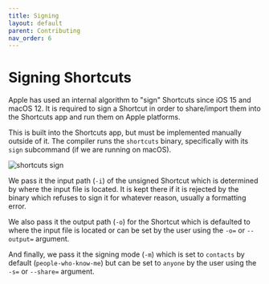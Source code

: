 ```yaml
---
title: Signing
layout: default
parent: Contributing
nav_order: 6
---
```


# Signing Shortcuts

Apple has used an internal algorithm to "sign" Shortcuts since iOS 15 and macOS 12. It is required to sign a Shortcut in order to share/import them into the Shortcuts app and run them on Apple platforms.

This is built into the Shortcuts app, but must be implemented manually outside of it. The compiler runs the `shortcuts` binary, specifically with its `sign` subcommand (if we are running on macOS).

![shortcuts sign](https://github.com/electrikmilk/cherrilang.org/assets/4368524/7403e7d6-309b-499d-a1a0-a5f3468a333a)

We pass it the input path (`-i`) of the unsigned Shortcut which is determined by where the input file is located. It is kept there if it is rejected by the binary which refuses to sign it for whatever reason, usually a formatting error.

We also pass it the output path (`-o`) for the Shortcut which is defaulted to where the input file is located or can be set by the user using the `-o=` or `--output=` argument.

And finally, we pass it the signing mode (`-m`) which is set to `contacts` by default (`people-who-know-me`) but can be set to `anyone` by the user using the `-s=` or `--share=` argument.
